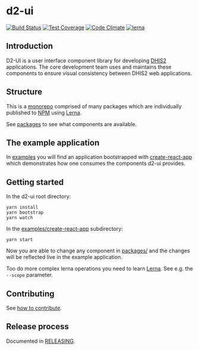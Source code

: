 # d2-ui

[![Build Status](https://travis-ci.org/dhis2/d2-ui.svg)](https://travis-ci.org/dhis2/d2-ui)
[![Test Coverage](https://codeclimate.com/github/dhis2/d2-ui/badges/coverage.svg)](https://codeclimate.com/github/dhis2/d2-ui/coverage)
[![Code Climate](https://codeclimate.com/github/dhis2/d2-ui/badges/gpa.svg)](https://codeclimate.com/github/dhis2/d2-ui)
[![lerna](https://img.shields.io/badge/maintained%20with-lerna-cc00ff.svg)](https://lernajs.io/)

## Introduction

D2-UI is a user interface component library for developing
[DHIS2](http://www.dhis2.org) applications. The core development team
uses and maintains these components to ensure visual consistency between
DHIS2 web applications.

## Structure

This is a [monorepo](docs/monorepo.md) comprised of many packages which
are individually published to [NPM](https://npmjs.com) using
[Lerna](https://github.com/lerna/lerna).

See [packages](https://github.com/dhis2/d2-ui/blob/master/packages) to
see what components are available.

## The example application

In [examples](https://github.com/dhis2/d2-ui/blob/master/examples) you
will find an application bootstrapped with
[create-react-app](https://github.com/facebook/create-react-app) which
demonstrates how one consumes the components d2-ui provides.

## Getting started

In the d2-ui root directory:

```
yarn install
yarn bootstrap
yarn watch
```

In the
[examples/create-react-app](https://github.com/dhis2/d2-ui/blob/master/examples/create-react-app)
subdirectory:

```
yarn start
```

Now you are able to change any component in
[packages/](https://github.com/dhis2/d2-ui/blob/master/packages) and the
changes will be reflected live in the example application.

Too do more complex lerna operations you need to learn
[Lerna](https://github.com/lerna/lerna). See e.g. the `--scope`
parameter.

## Contributing

See [how to
contribute](https://github.com/dhis2/d2-ui/blob/master/docs/CONTRIBUTING).

## Release process

Documented in [RELEASING](https://github.com/dhis2/d2-ui/blob/master/docs/RELEASING).

